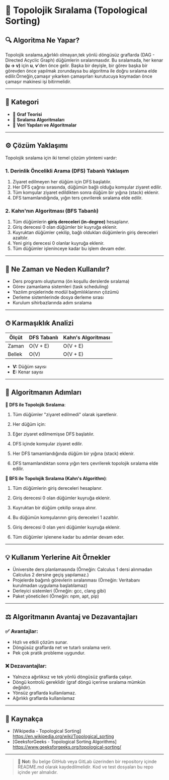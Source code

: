 # 📘 Topolojik Sıralama (Topological Sorting)

## 🔍 Algoritma Ne Yapar?

Topolojik sıralama,ağırlıklı olmayan,tek yönlü döngüsüz graflarda (DAG - Directed Acyclic Graph) düğümlerin sıralanmasıdır. Bu sıralamada, her kenar **(u → v)** için **u**, **v**'den önce gelir. Başka bir deyişle, bir görev başka bir görevden önce yapılmak zorundaysa bu algoritma ile doğru sıralama elde edilir.Örneğin,çamaşır yıkarken çamaşırları kurutucuya koymadan önce çamaşır makinesi işi bitirmelidir.

---

## 📂 Kategori

- 📌 **Graf Teorisi**
- 📌 **Sıralama Algoritmaları**
- 📌 **Veri Yapıları ve Algoritmalar**

---

## ⚙️ Çözüm Yaklaşımı

Topolojik sıralama için iki temel çözüm yöntemi vardır:

### 1. Derinlik Öncelikli Arama (DFS) Tabanlı Yaklaşım

1. Ziyaret edilmeyen her düğüm için DFS başlatılır.
2. Her DFS çağrısı sırasında, düğümün bağlı olduğu komşular ziyaret edilir.
3. Tüm komşular ziyaret edildikten sonra düğüm bir yığına (stack) eklenir.
4. DFS tamamlandığında, yığın ters çevrilerek sıralama elde edilir.

### 2. Kahn'nın Algoritması (BFS Tabanlı)

1. Tüm düğümlerin **giriş dereceleri (in-degree)** hesaplanır.
2. Giriş derecesi 0 olan düğümler bir kuyruğa eklenir.
3. Kuyruktan düğümler çekilip, bağlı oldukları düğümlerin giriş dereceleri azaltılır.
4. Yeni giriş derecesi 0 olanlar kuyruğa eklenir.
5. Tüm düğümler işleninceye kadar bu işlem devam eder.

---

## 📆 Ne Zaman ve Neden Kullanılır?

- Ders programı oluşturma (ön koşullu derslerde sıralama)
- Görev zamanlama sistemleri (task scheduling)
- Yazılım projelerinde modül bağımlılıklarının çözümü
- Derleme sistemlerinde dosya derleme sırası
- Kurulum sihirbazlarında adım sıralama

---

## ⏱ Karmaşıklık Analizi

| Ölçüt | DFS Tabanlı | Kahn's Algoritması |
|-------|-------------|--------------------|
| Zaman | O(V + E)    | O(V + E)           |
| Bellek| O(V)        | O(V + E)           |

- **V:** Düğüm sayısı
- **E:** Kenar sayısı

---

## 🧩 Algoritmanın Adımları

**🔸 DFS ile Topolojik Sıralama**:

1. Tüm düğümler "ziyaret edilmedi" olarak işaretlenir.

2. Her düğüm için:

3. Eğer ziyaret edilmemişse DFS başlatılır.

4. DFS içinde komşular ziyaret edilir.

5. Her DFS tamamlandığında düğüm bir yığına (stack) eklenir.

6. DFS tamamlandıktan sonra yığın ters çevrilerek topolojik sıralama elde edilir.

**🔸 BFS ile Topolojik Sıralama (Kahn's Algorithm)**:

1. Tüm düğümlerin giriş dereceleri hesaplanır.

2. Giriş derecesi 0 olan düğümler kuyruğa eklenir.

3. Kuyruktan bir düğüm çekilip sıraya alınır.

4. Bu düğümün komşularının giriş dereceleri 1 azaltılır.

5. Giriş derecesi 0 olan yeni düğümler kuyruğa eklenir.

6. Tüm düğümler işlenene kadar bu adımlar devam eder.


---

## 💡 Kullanım Yerlerine Ait Örnekler

- Üniversite ders planlamasında (Örneğin: Calculus 1 dersi alınmadan Calculus 2 dersine geçiş yapılamaz.)
- Projelerde bağımlı görevlerin sıralanması (Örneğin: Veritabanı kurulmadan uygulama başlatılamaz)
- Derleyici sistemleri (Örneğin: gcc, clang gibi)
- Paket yöneticileri (Örneğin: npm, apt, pip)

---

## ⚖️ Algoritmanın Avantaj ve Dezavantajları

### ✅ Avantajlar:
- Hızlı ve etkili çözüm sunar.
- Döngüsüz graflarda net ve tutarlı sıralama verir.
- Pek çok pratik probleme uygundur.

### ❌ Dezavantajlar:
- Yalnızca ağırlıksız ve tek yönlü döngüsüz graflarda çalışır.
- Döngü kontrolü gereklidir (graf döngü içerirse sıralama mümkün değildir).
- Yönsüz graflarda kullanılamaz.
- Ağırlıklı graflarda kullanılamaz

---

## 🔗 Kaynakça

- [Wikipedia - Topological Sorting] https://en.wikipedia.org/wiki/Topological_sorting
- [GeeksforGeeks - Topological Sorting Algorithms] https://www.geeksforgeeks.org/topological-sorting/

---

> 📌 **Not:** Bu belge GitHub veya GitLab üzerinden bir repository içinde README.md olarak kaydedilmelidir. Kod ve test dosyaları bu repo içinde yer almalıdır.
